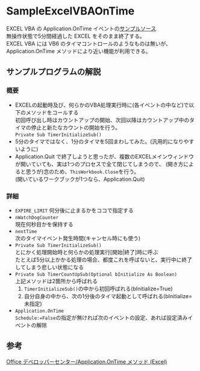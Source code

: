 # SampleExcelVBAOnTime
EXCEL VBA の Application.OnTime イベントの[サンプルソース](https://github.com/soumunote/SampleExcelVBAOnTime/blob/master/ShutdownSample.bas)  
無操作状態で5分間経過した EXCEL をそのまま終了する。  
EXCEL VBA には VB6 のタイマコントロールのようなものは無いが、Application.OnTime メソッドにより近い機能が利用できる。

## サンプルプログラムの解説
### 概要
- EXCELの起動時及び、何らかのVBA処理実行時に(各イベントの中など)で以下のメソッドをコールする  
  初回呼び出し時はカウントアップの開始、次回以降はカウントアップ中のタイマの停止と新たなカウントの開始を行う。  
  `Private Sub TimerInitializeSub()`
- 5分のタイマではなく、1分のタイマを5回まわしてみた。(汎用的になりやすいように)
- Application.Quit で終了しようと思ったが、複数のEXCELメインウィンドウが開いていても、実は1つのプロセスで全て閉じてしまうので、
  (開き方によると思うが)念のため、`ThisWorkbook.Close`を行う。  
  (開いているワークブックが1つなら、Application.Quit)

### 詳細
- `EXPIRE_LIMIT`
  何分後に止まるかをココで指定する
- `nWatchDogCounter`  
  現在何秒目かを保持する
- `nextTime`  
  次のタイマイベント発生時間(キャンセル時にも使う)
- `Private Sub TimerInitializeSub()`  
  とにかく処理開始時と何らかの処理実行\[開始|終了\]時に呼ぶ  
  たとえば5分以上かかる処理の場合、都度これを呼ばないと、実行中に終了してしまう悲しい状態になる
- `Private Sub TimerCountUpSub(Optional bInitialize As Boolean)`  
  上記メソッドは2箇所から呼ばれる
  1. `TimerInitializeSub()`の中から初回呼ばれる(bInitialize=True)
  2. 自分自身の中から、次の1分後のタイマ起動として呼ばれる(bInitialize=未指定)
- `Application.OnTime`  
  `Schedule:=False`の指定が無ければ次のイベントの設定、あれば設定済みイベントの解除
  
## 参考
[Office デベロッパーセンター/Application.OnTime メソッド (Excel)](https://docs.microsoft.com/ja-jp/office/vba/api/excel.application.ontime)

